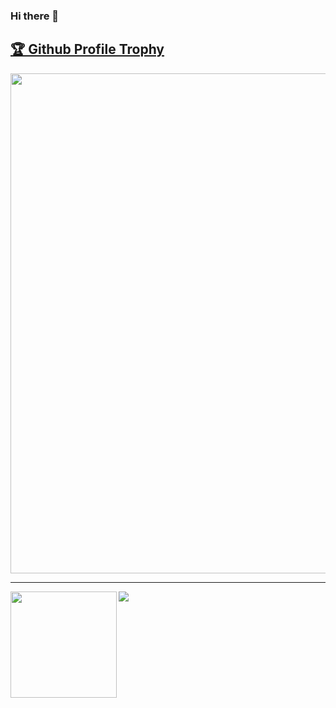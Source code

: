 ### Hi there 👋

<a href="https://github.com/sanjaydatasciencedojo/github-profile-trophy"><h2>🏆 Github Profile Trophy</h2></a>
<a href="https://github.com/sanjaydatasciencedojo/github-profile-trophy">
  <img width=800 src="https://github-profile-trophy.vercel.app/?username=sanjaydatasciencedojo&column=7"/>
</a>

---

<div>
  <img height="170" align="left" src="https://github-readme-stats.vercel.app/api?username=sanjaydatasciencedojo&count_private=true&include_all_commits=true" />
  <img src="https://github-readme-stats.vercel.app/api/top-langs/?username=sanjaydatasciencedojo&layout=compact" />
</div>
<!--
**sanjaydatasciencedojo/sanjaydatasciencedojo** is a ✨ _special_ ✨ repository because its `README.md` (this file) appears on your GitHub profile.

Here are some ideas to get you started:

- 🔭 I’m currently working on ...
- 🌱 I’m currently learning ...
- 👯 I’m looking to collaborate on ...
- 🤔 I’m looking for help with ...
- 💬 Ask me about ...
- 📫 How to reach me: ...
- 😄 Pronouns: ...
- ⚡ Fun fact: ...
-->
